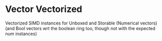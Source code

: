 # Vector Vectorized

Vectorized SIMD instances for Unboxed and Storable (Numerical vectors)
(and Bool vectors wrt the boolean ring too, though not with the expected num instances)

